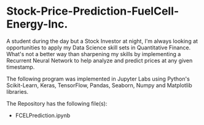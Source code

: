 # Stock-Price-Prediction-FuelCell-Energy-Inc.

A student during the day but a Stock Investor at night, I'm always looking at opportunities to apply my Data Science skill sets in Quantitative Finance. What's not a better way than sharpening my skills by implementing a Recurrent Neural Network to help analyze and predict prices at any given timestamp. 

The following program was implemented in Jupyter Labs using Python's Scikit-Learn, Keras, TensorFlow, Pandas, Seaborn, Numpy and Matplotlib libraries.

The Repository has the following file(s):
- FCELPrediction.ipynb
